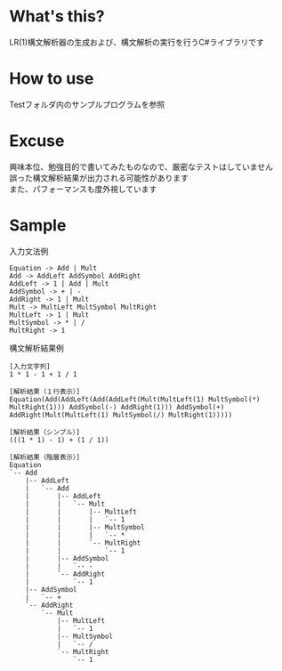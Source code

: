 # What's this?
LR(1)構文解析器の生成および、構文解析の実行を行うC#ライブラリです

# How to use
Testフォルダ内のサンプルプログラムを参照

# Excuse
興味本位、勉強目的で書いてみたものなので、厳密なテストはしていません  
誤った構文解析結果が出力される可能性があります  
また、パフォーマンスも度外視しています  

# Sample
入力文法例
```
Equation -> Add | Mult
Add -> AddLeft AddSymbol AddRight
AddLeft -> 1 | Add | Mult
AddSymbol -> + | -
AddRight -> 1 | Mult
Mult -> MultLeft MultSymbol MultRight
MultLeft -> 1 | Mult
MultSymbol -> * | /
MultRight -> 1
```

構文解析結果例
```
[入力文字列]
1 * 1 - 1 + 1 / 1

[解析結果（１行表示）]
Equation(Add(AddLeft(Add(AddLeft(Mult(MultLeft(1) MultSymbol(*) MultRight(1))) AddSymbol(-) AddRight(1))) AddSymbol(+) AddRight(Mult(MultLeft(1) MultSymbol(/) MultRight(1)))))

[解析結果（シンプル）]
(((1 * 1) - 1) + (1 / 1))

[解析結果（階層表示）]
Equation
`-- Add
    |-- AddLeft
    |   `-- Add
    |       |-- AddLeft
    |       |   `-- Mult
    |       |       |-- MultLeft
    |       |       |   `-- 1
    |       |       |-- MultSymbol
    |       |       |   `-- *
    |       |       `-- MultRight
    |       |           `-- 1
    |       |-- AddSymbol
    |       |   `-- -
    |       `-- AddRight
    |           `-- 1
    |-- AddSymbol
    |   `-- +
    `-- AddRight
        `-- Mult
            |-- MultLeft
            |   `-- 1
            |-- MultSymbol
            |   `-- /
            `-- MultRight
                `-- 1
```
